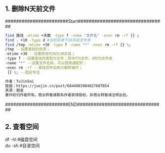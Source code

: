 ## 1. 删除N天前文件

#######################Start################################    
```bash
find 路径 -mtime +天数 -type f -name "文件名" -exec rm -rf {} ;
find . +10 -type d #当前目录下10天前文件夹
find /tmp -mtime +30 -type f -name "*" -exec rm -rf {} \;
/tmp --设置查找的目录；
-mtime +30 --设置修改时间为30天前；
-type f --设置查找的类型为文件；其中f为文件，d则为文件夹
-name "*" --设置文件名称，可以使用通配符；
-exec rm -rf --查找完毕后执行删除操作；
 {} \; --固定写法

作者：TuJinkai
链接：https://juejin.cn/post/6844903904027607054
来源：掘金
著作权归作者所有。商业转载请联系作者获得授权，非商业转载请注明出处。
```
#######################END################################    
## 2. 查看空间

df -hl  #磁盘空间  
du -sh  #目录空间  
